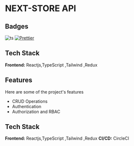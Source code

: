 # NEXT-STORE API

## Badges

![ts](https://badgen.net/badge/Built%20With/TypeScript/blue)
[![Prettier](https://img.shields.io/badge/code_style-prettier-ff69b4.svg)](https://github.com/prettier/prettier)

## Tech Stack

**Frontend:** Reactjs,TypeScript ,Tailwind ,Redux
  

## Features
Here are some of the project's features

- CRUD Operations
- Authentication
- Authorization and RBAC

## Tech Stack

**Frontend:** Reactjs,TypeScript ,Tailwind ,Redux
**CI/CD:** CircleCI